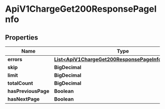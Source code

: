 

# ApiV1ChargeGet200ResponsePageInfo


## Properties

| Name | Type | Description | Notes |
|------------ | ------------- | ------------- | -------------|
|**errors** | [**List&lt;ApiV1ChargeGet200ResponsePageInfoErrorsInner&gt;**](ApiV1ChargeGet200ResponsePageInfoErrorsInner.md) |  |  [optional] |
|**skip** | **BigDecimal** |  |  [optional] |
|**limit** | **BigDecimal** |  |  [optional] |
|**totalCount** | **BigDecimal** |  |  [optional] |
|**hasPreviousPage** | **Boolean** |  |  [optional] |
|**hasNextPage** | **Boolean** |  |  [optional] |




